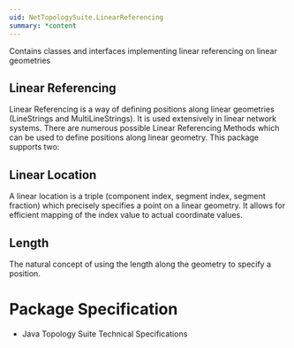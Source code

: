 ```yaml
---
uid: NetTopologySuite.LinearReferencing
summary: *content
---
```

Contains classes and interfaces implementing linear referencing on linear geometries

## Linear Referencing
Linear Referencing is a way of defining positions along linear geometries (LineStrings and MultiLineStrings). It is used extensively in linear network systems. There are numerous possible Linear Referencing Methods which can be used to define positions along linear geometry. This package supports two:

## Linear Location
A linear location is a triple (component index, segment index, segment fraction) which precisely specifies a point on a linear geometry. It allows for efficient mapping of the index value to actual coordinate values.

## Length
The natural concept of using the length along the geometry to specify a position.

# Package Specification
- Java Topology Suite Technical Specifications
